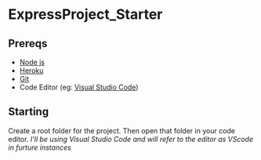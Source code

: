 # ExpressProject_Starter

## Prereqs
- [Node js](https://nodejs.org/en/)
- [Heroku](https://devcenter.heroku.com/articles/heroku-cli)
- [Git](https://git-scm.com/downloads)
- Code Editor (eg: [Visual Studio Code](https://code.visualstudio.com/))

## Starting 
Create a root folder for the project. Then open that folder in your code editor.
*I'll be using Visual Studio Code and will refer to the editor as VScode in furture instances*
